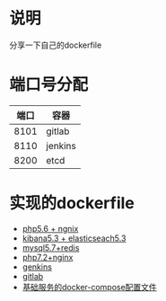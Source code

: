 
# 说明
分享一下自己的dockerfile


# 端口号分配
| 端口 | 容器 |
| -- | -- | 
| 8101 | gitlab |
| 8110 | jenkins |
| 8200 | etcd  |





# 实现的dockerfile
+ [php5.6 + ngnix](php/php5.6+nginx/README.md)
+ [kibana5.3 + elasticseach5.3](db/elaticseach7.3.2+kibana7.3.2/readme.md)
+ [mysql5.7+redis](db/mysql5.7.34+redis/readme.md)
+ [php7.2+nginx](php/php7/README.md)
+ [genkins](jenkins/readme.md)
+ [gitlab](gitlab/readme.md)
+ [基础服务的docker-compose配置文件](https://gitee.com/zxx95/docker-compose)